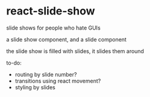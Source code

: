 # react-slide-show
slide shows for people who hate GUIs

a slide show component, and a slide component

the slide show is filled with slides, it slides them around

to-do: 
  - routing by slide number?
  - transitions using react movement?
  - styling by slides
